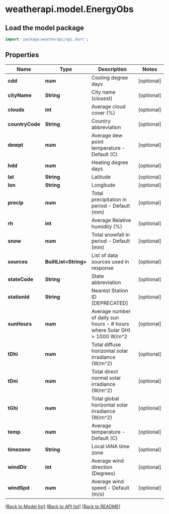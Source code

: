 # weatherapi.model.EnergyObs

## Load the model package
```dart
import 'package:weatherapi/api.dart';
```

## Properties
Name | Type | Description | Notes
------------ | ------------- | ------------- | -------------
**cdd** | **num** | Cooling degree days | [optional] 
**cityName** | **String** | City name (closest) | [optional] 
**clouds** | **int** | Average cloud cover (%) | [optional] 
**countryCode** | **String** | Country abbreviation | [optional] 
**dewpt** | **num** | Average dew point temperature - Default (C) | [optional] 
**hdd** | **num** | Heating degree days | [optional] 
**lat** | **String** | Latitude | [optional] 
**lon** | **String** | Longitude | [optional] 
**precip** | **num** | Total precipitation in period - Default (mm) | [optional] 
**rh** | **int** | Average Relative humidity (%) | [optional] 
**snow** | **num** | Total snowfall in period - Default (mm) | [optional] 
**sources** | **BuiltList&lt;String&gt;** | List of data sources used in response | [optional] 
**stateCode** | **String** | State abbreviation | [optional] 
**stationId** | **String** | Nearest Station ID [DEPRECATED] | [optional] 
**sunHours** | **num** | Average number of daily sun hours - # hours where Solar GHI > 1000 W/m^2 | [optional] 
**tDhi** | **num** | Total diffuse horizontal solar irradiance (W/m^2) | [optional] 
**tDni** | **num** | Total direct normal solar irradiance (W/m^2) | [optional] 
**tGhi** | **num** | Total global horizontal solar irradiance (W/m^2) | [optional] 
**temp** | **num** | Average temperature - Default (C) | [optional] 
**timezone** | **String** | Local IANA time zone | [optional] 
**windDir** | **int** | Average wind direction (Degrees) | [optional] 
**windSpd** | **num** | Average wind speed - Default (m/s) | [optional] 

[[Back to Model list]](../README.md#documentation-for-models) [[Back to API list]](../README.md#documentation-for-api-endpoints) [[Back to README]](../README.md)



